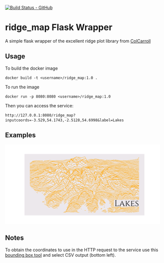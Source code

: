 [![Build Status - GitHub](https://github.com/dazzag24/ridge_map_demo/workflows/Python%20application/badge.svg)](https://github.com/dazzag24/ridge_map_demo/actions?query=workflow%3A%22Python+application%22)

ridge_map Flask Wrapper
=======================

A simple flask wrapper of the excellent ridge plot library from [ColCarroll](https://github.com/ColCarroll/ridge_map)

Usage
-----

To build the docker image

```
docker build -t <username>/ridge_map:1.0 .
```

To run the image
```
docker run -p 8080:8080 <username>/ridge_map:1.0 
```

Then you can access the service:

```
http://127.0.0.1:8080/ridge_map?inputcoords=-3.529,54.1743,-2.5128,54.6998&label=Lakes
```

Examples
--------

![png](https://github.com/dazzag24/ridge_map_demo/blob/master/examples/lakes.png?raw=true)


Notes
-----
To obtain the coordinates to use in the HTTP request to the service use this [bounding box tool](https://boundingbox.klokantech.com/) and select CSV output (bottom left).



